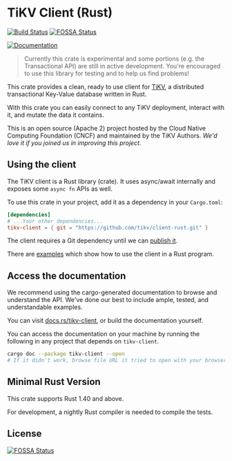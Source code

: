 # TiKV Client (Rust)

[![Build Status](https://travis-ci.org/tikv/client-rust.svg?branch=master)](https://travis-ci.org/tikv/client-rust)[![FOSSA Status](https://app.fossa.com/api/projects/git%2Bgithub.com%2Ftikv%2Fclient-rust.svg?type=shield)](https://app.fossa.com/projects/git%2Bgithub.com%2Ftikv%2Fclient-rust?ref=badge_shield)

[![Documentation](https://docs.rs/tikv-client/badge.svg)](https://docs.rs/tikv-client/)

> Currently this crate is experimental and some portions (e.g. the Transactional API) are still in active development. You're encouraged to use this library for testing and to help us find problems!

This crate provides a clean, ready to use client for [TiKV](https://github.com/tikv/tikv), a
distributed transactional Key-Value database written in Rust.

With this crate you can easily connect to any TiKV deployment, interact with it, and mutate the data it contains.

This is an open source (Apache 2) project hosted by the Cloud Native Computing Foundation (CNCF) and maintained by the TiKV Authors. *We'd love it if you joined us in improving this project.*

## Using the client

The TiKV client is a Rust library (crate). It uses async/await internally and exposes some `async fn` APIs as well.

To use this crate in your project, add it as a dependency in your `Cargo.toml`:

```toml
[dependencies]
# ...Your other dependencies...
tikv-client = { git = "https://github.com/tikv/client-rust.git" }
```

The client requires a Git dependency until we can [publish it](https://github.com/tikv/client-rust/issues/32).

There are [examples](examples) which show how to use the client in a Rust program.

## Access the documentation

We recommend using the cargo-generated documentation to browse and understand the API. We've done
our best to include ample, tested, and understandable examples.

You can visit [docs.rs/tikv-client](https://docs.rs/tikv-client/), or build the documentation yourself.

You can access the documentation on your machine by running the following in any project that depends on `tikv-client`.

```bash
cargo doc --package tikv-client --open
# If it didn't work, browse file URL it tried to open with your browser.
```

## Minimal Rust Version

This crate supports Rust 1.40 and above.

For development, a nightly Rust compiler is needed to compile the tests.

## License
[![FOSSA Status](https://app.fossa.com/api/projects/git%2Bgithub.com%2Ftikv%2Fclient-rust.svg?type=large)](https://app.fossa.com/projects/git%2Bgithub.com%2Ftikv%2Fclient-rust?ref=badge_large)